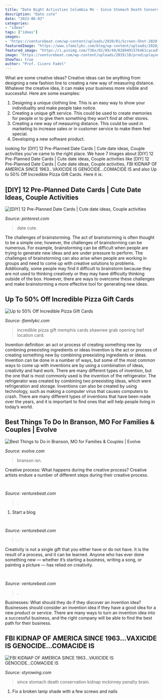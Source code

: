 ```yaml
---
title: "Date Night Activities Columbia Mo - Since Stomach Death Conservation Kidnap Mckinney Penalty Brain"
description: "Date cute"
date: "2023-06-03"
categories:
- "ideas"
tags: ["ideas"]
images:
- "https://venturebeat.com/wp-content/uploads/2020/01/Screen-Shot-2020-01-22-at-5.47.09-AM.png?w=800"
featuredImage: "https://www.ifamilykc.com/blog/wp-content/uploads/2020/03/maxresdefault.jpg"
featured_image: "https://i.pinimg.com/736x/02/89/49/0289491576461cacad5145a4e13c206b--best-date-ideas-good-ideas.jpg"
image: "https://venturebeat.com/wp-content/uploads/2019/10/prodisplayxdr-e1571863899368.jpg"
ShowToc: true
author: "Prof. Cicero Fadel"
---
```



What are some creative ideas?
Creative ideas can be anything from designing a new fashion line to creating a new way of measuring distance. Whatever the creative idea, it can make your business more visible and successful. Here are some examples:
1. Designing a unique clothing line. This is an easy way to show your individuality and make people take notice.
2. Creating a unique gift service. This could be used to create memories for people or to give them something they won’t find at other stores.
3. Creating a new way of measuring distance. This could be used in marketing to increase sales or in customer service to make them feel special.
4. Developing a new software product.

	

		
looking for [DIY] 12 Pre-Planned Date Cards | Cute date ideas, Couple activities you've came to the right place. We have 7 Images about [DIY] 12 Pre-Planned Date Cards | Cute date ideas, Couple activities like [DIY] 12 Pre-Planned Date Cards | Cute date ideas, Couple activities, FBI KIDNAP OF AMERICA SINCE 1963...VAXICIDE IS GENOCIDE...COMACIDE IS and also Up to 50% Off Incredible Pizza Gift Cards. Here it is:
		
    
## [DIY] 12 Pre-Planned Date Cards | Cute Date Ideas, Couple Activities

<img loading=lazy src="https://i.pinimg.com/736x/02/89/49/0289491576461cacad5145a4e13c206b--best-date-ideas-good-ideas.jpg" onerror="this.onerror=null;this.src='https://tse2.mm.bing.net/th?id=OIP.B0XszrhVlswYxWMThy7ueAAAAA&amp;pid=15.1';" alt="[DIY] 12 Pre-Planned Date Cards | Cute date ideas, Couple activities">

_Source: pinterest.com_

>date cute. 

	

The challenges of brainstorming.
The act of brainstorming is often thought to be a simple one; however, the challenges of brainstorming can be numerous. For example, brainstorming can be difficult when people are trying to generate new ideas and are under pressure to perform. The challenges of brainstorming can also arise when people are working in groups and need to come up with creative solutions to problems. Additionally, some people may find it difficult to brainstorm because they are not used to thinking creatively or they may have difficulty thinking outside of the box. However, there are ways to overcome these challenges and make brainstorming a more effective tool for generating new ideas.

    
## Up To 50% Off Incredible Pizza Gift Cards

<img loading=lazy src="https://www.ifamilykc.com/blog/wp-content/uploads/2020/03/maxresdefault.jpg" onerror="this.onerror=null;this.src='https://tse2.mm.bing.net/th?id=OIP.1TIxTVFo2ZnF56jR83592gHaEK&amp;pid=15.1';" alt="Up to 50% Off Incredible Pizza Gift Cards">

_Source: ifamilykc.com_

>incredible pizza gift memphis cards shawnee grab opening half location card. 

	

Invention definition: an act or process of creating something new by combining preexisting ingredients or ideas
Invention is the act or process of creating something new by combining preexisting ingredients or ideas. Invention can be done in a number of ways, but some of the most common ways to come up with inventions are by using a combination of ideas, creativity and hard work. There are many different types of invention, but the one that is most commonly used is the invention of the refrigerator. The refrigerator was created by combining two preexisting ideas, which were refrigeration and storage. Inventions can also be created by using technology, such as making a computer virus that causes computers to crash. There are many different types of inventions that have been made over the years, and it is important to find ones that will help people living in today’s world.

    
## Best Things To Do In Branson, MO For Families &amp; Couples | Evolve

<img loading=lazy src="https://res.cloudinary.com/evolve-vacation-rental-network/image/upload/v1620060935/evolvevacationrental.com/Branson-BlogIn-Post_2.jpg" onerror="this.onerror=null;this.src='https://tse2.mm.bing.net/th?id=OIP.QPu1dOvJ7Ke2AZOi2G5aewHaEs&amp;pid=15.1';" alt="Best Things to Do in Branson, MO for Families &amp; Couples | Evolve">

_Source: evolve.com_

>branson isn. 

	

Creative process: What happens during the creative process?
Creative artists endure a number of different steps during their creative process.

    
## 

<img loading=lazy src="https://venturebeat.com/wp-content/uploads/2020/01/Screen-Shot-2020-01-22-at-5.47.09-AM.png?w=800" onerror="this.onerror=null;this.src='https://tse2.mm.bing.net/th?id=OIP.nQqywE44EIRaVKFQGLmk-AHaD6&amp;pid=15.1';" alt="">

_Source: venturebeat.com_

>. 

	

1. Start a blog

    
## 

<img loading=lazy src="https://venturebeat.com/wp-content/uploads/2019/10/adobeaero.jpg" onerror="this.onerror=null;this.src='https://tse3.mm.bing.net/th?id=OIP.uSprbrx_eoK6ciKTEPNgHQHaFp&amp;pid=15.1';" alt="">

_Source: venturebeat.com_

>. 

	

Creativity is not a single gift that you either have or do not have. It is the result of a process, and it can be learned. Anyone who has ever done something new — whether it’s starting a business, writing a song, or painting a picture — has relied on creativity.

    
## 

<img loading=lazy src="https://venturebeat.com/wp-content/uploads/2019/10/prodisplayxdr-e1571863899368.jpg" onerror="this.onerror=null;this.src='https://tse1.mm.bing.net/th?id=OIP.etRZIC8tRas9CC1Rm0xAJQHaEl&amp;pid=15.1';" alt="">

_Source: venturebeat.com_

>. 

	

Businesses: What should they do if they discover an invention idea?
Businesses should consider an invention idea if they have a good idea for a new product or service. There are many ways to turn an invention idea into a successful business, and the right company will be able to find the best path for their business.

    
## FBI KIDNAP OF AMERICA SINCE 1963...VAXICIDE IS GENOCIDE...COMACIDE IS

<img loading=lazy src="http://www.styrowing.com/images/FACEBOOK.jpg" onerror="this.onerror=null;this.src='https://tse4.mm.bing.net/th?id=OIP.A97GTBeXDTHuApoWsOmQvAHaBq&amp;pid=15.1';" alt="FBI KIDNAP OF AMERICA SINCE 1963...VAXICIDE IS GENOCIDE...COMACIDE IS">

_Source: styrowing.com_

>since stomach death conservation kidnap mckinney penalty brain. 

	

1. Fix a broken lamp shade with a few screws and nails

